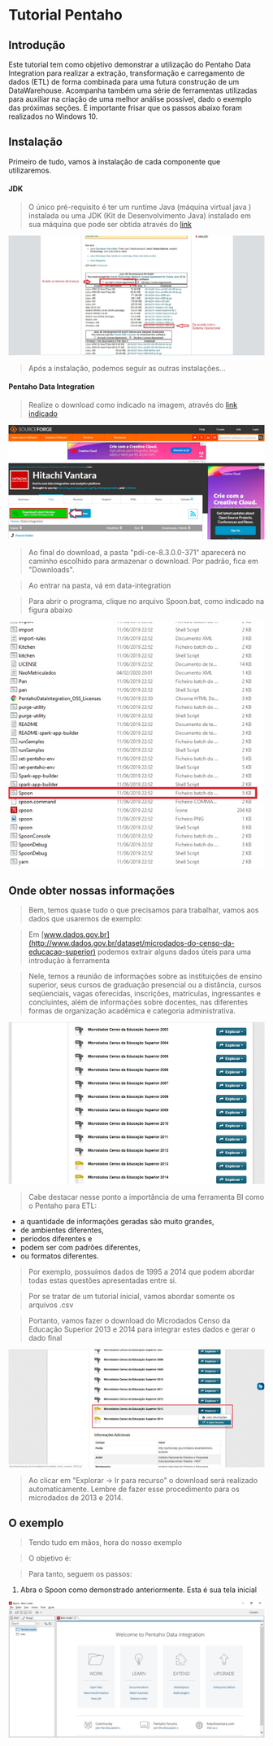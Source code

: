 # Tutorial Pentaho

## Introdução
Este tutorial tem como objetivo demonstrar a utilização do Pentaho Data Integration para realizar a extração, transformação e carregamento de dados (ETL) de forma combinada para uma futura construção de um DataWarehouse. Acompanha também uma série de ferramentas utilizadas para auxiliar na criação de uma melhor análise possível, dado o exemplo das próximas seções.
É importante frisar que os passos abaixo foram realizados no Windows 10.

## Instalação
Primeiro de tudo, vamos à instalação de cada componente que utilizaremos.

#### JDK
> O único pré-requisito é ter um runtime Java (máquina virtual java ) instalada ou uma JDK (Kit de Desenvolvimento Java) instalado em sua máquina que pode ser obtida através do [link](https://www.oracle.com/technetwork/pt/java/javase/downloads/jdk8-downloads-2133151.html)
<img src="_tutorial/3.jpg">

> Após a instalação, podemos seguir as outras instalações...

#### Pentaho Data Integration
> Realize o download como indicado na imagem, através do [link indicado](https://sourceforge.net/projects/pentaho/files/Data%20Integration/)
<img src="_tutorial/1.jpg">

> Ao final do download, a pasta "pdi-ce-8.3.0.0-371" aparecerá no caminho escolhido para armazenar o download. Por padrão, fica em "Downloads".

> Ao entrar na pasta, vá em data-integration

> Para abrir o programa, clique no arquivo Spoon.bat, como indicado na figura abaixo
<img src="_tutorial/2.jpg">

## Onde obter nossas informações
> Bem, temos quase tudo o que precisamos para trabalhar, vamos aos dados que usaremos de exemplo:

> Em [www.dados.gov.br](http://www.dados.gov.br/dataset/microdados-do-censo-da-educacao-superior) podemos extrair alguns dados úteis para uma introdução à ferramenta

> Nele, temos a reunião de  informações sobre as instituições de ensino superior, seus cursos de graduação presencial ou a distância, cursos seqüenciais, vagas oferecidas, inscrições, matrículas, ingressantes e concluintes, além de informações sobre docentes, nas diferentes formas de organização acadêmica e categoria administrativa.
<img src="_tutorial/4.jpg">

> Cabe destacar nesse ponto a importância de uma ferramenta BI como o Pentaho para ETL: 
- a quantidade de informações geradas são muito grandes, 
- de ambientes diferentes, 
- períodos diferentes e 
- podem ser com padrões diferentes, 
- ou formatos diferentes. 

>Por exemplo, possuímos dados de 1995 a 2014 que podem abordar todas estas questões apresentadas entre si.

>Por se tratar de um tutorial inicial, vamos abordar somente os arquivos .csv

> Portanto, vamos fazer o download do Microdados Censo da Educação Superior 2013 e 2014 para integrar estes dados e gerar o dado final
<img src="_tutorial/5.jpg">

> Ao clicar em "Explorar -> Ir para recurso" o download será realizado automaticamente. Lembre de fazer esse procedimento para os microdados de 2013 e 2014.

## O exemplo
> Tendo tudo em mãos, hora do nosso exemplo

> O objetivo é: 

> Para tanto, seguem os passos:
1. Abra o Spoon como demonstrado anteriormente. Esta é sua tela inicial
<img src="_tutorial/6.jpg">

